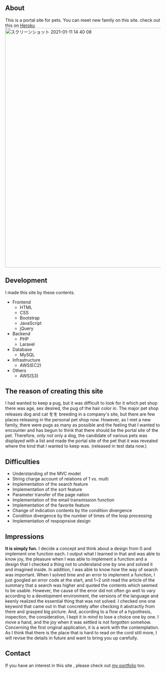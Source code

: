 ## About
This is a portal site for pets.
You can meet new family on this site.
check out this on [Heroku](https://matchingpet.herokuapp.com/)  
<img width="774" alt="スクリーンショット 2021-01-11 14 40 08" src="https://user-images.githubusercontent.com/62239012/104149811-05050f80-541b-11eb-939b-05f764c982fc.png">

## Development
I made this site by these contents.
- Frontend
    - HTML
    - CSS
    - Bootstrap
    - JavaScript 
    - jQuery
- Backend
    - PHP
    - Laravel
- Database
    - MySQL
- Infrastructure
    - AWS(EC2)
- Others
    - AWS(S3)
    
## The reason of creating this site
I had wanted to keep a pug, but it was difficult to look for it which pet shop there was age, sex desired, the pug of the hair color in. The major pet shop releases dog and cat をを breeding in a company's site, but there are few places releasing in the personal pet shop now. However, as I met a new family, there were pugs as many as possible and the feeling that I wanted to encounter and has begun to think that there should be the portal site of the pet. Therefore, only not only a dog, the candidate of various pets was displayed with a list and made the portal site of the pet that it was revealed where the kind that I wanted to keep was.
(released in test data now.)

## Difficulties
- Understanding of the MVC model
- String charge account of relations of 1 vs. multi
- Implementation of the search feature
- Implementation of the sort feature
- Parameter transfer of the page nation
- Implementation of the email transmission function
- Implementation of the favorite feature
- Change of indication contents by the condition divergence
- Condition divergence by the number of times of the loop processing
- Implementation of respopnsive design

## Impressions
**It is simply fun.**
I decide a concept and think about a design from 0 and implement one function each. I output what I learned in that and was able to know joy, the pleasure when I was able to implement a function and a design that I checked a thing not to understand one by one and solved it and imagined inside.
In addition, I was able to know how the way of search was important. When I solved time and an error to implement a function, I just googled an error code at the start, and 1~2 unit read the article of the summary that a search was higher and quoted the contents which seemed to be usable. However, the cause of the error did not often go well to vary according to a development environment, the versions of the language and keenly realized the essential thing that was not solved. I checked one one keyword that came out in that concretely after checking it abstractly from there and grasped big picture. And, according to a flow of a hypothesis, inspection, the consideration, I kept it in mind to lose a choice one by one. I move a hand, and the joy when it was settled is not forgotten somehow.
Concerning the first original application, it is a work with the contemplation. As I think that there is the place that is hard to read on the cord still more, I will revise the details in future and want to bring you up carefully.

## Contact 
If you have an interest in this site , please check out [my portfolio](https://portfolio-f4b3a.web.app/) too.
